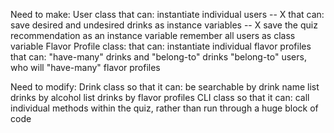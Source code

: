 


Need to make:
  User class
    that can:
      instantiate individual users -- X
        that can:
          save desired and undesired drinks as instance variables -- X
          save the quiz recommendation as an instance variable
      remember all users as class variable
  Flavor Profile class:
    that can:
      instantiate individual flavor profiles
        that can:
          "have-many" drinks and "belong-to" drinks
          "belong-to" users, who will "have-many" flavor profiles


Need to modify:
  Drink class
    so that it can:
      be searchable by drink name
      list drinks by alcohol
      list drinks by flavor profiles
  CLI class
    so that it can:
      call individual methods within the quiz, rather than run through a huge block of code
